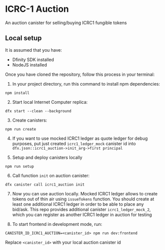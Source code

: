 # ICRC-1 Auction

An auction canister for selling/buying ICRC1 fungible tokens


## Local setup

It is assumed that you have:
- Dfinity SDK installed
- NodeJS installed

Once you have cloned the repository, follow this process in your terminal:

1) In your project directory, run this command to install npm dependencies:
```
npm install
```

2) Start local Internet Computer replica:
```
dfx start --clean --background
```

3) Create canisters:

```
npm run create
```

4) If you want to use mocked ICRC1 ledger as quote ledger for debug purposes, put just created `icrc1_ledger_mock`
   canister id into `dfx.json::icrc1_auction->init_arg->first principal`

5) Setup and deploy canisters locally
```
npm run setup
```

6) Call function `init` on auction canister:
```
dfx canister call icrc1_auction init
```

7) Now you can use auction locally. Mocked ICRC1 ledger allows to create tokens out of thin air using `issueTokens` 
function. You should create at least one additional ICRC1 ledger in order to be able to place any bid/ask. This repo 
provides additional canister `icrc1_ledger_mock_2`, which you can register as another ICRC1 ledger in auction for testing

8) To start frontend in development mode, run: 
```
CANISTER_ID_ICRC1_AUCTION=<canister_id> npm run dev:frontend
```
Replace `<canister_id>` with your local auction canister id
